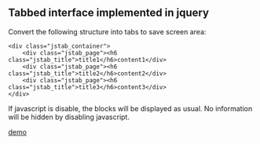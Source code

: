 Tabbed interface implemented in jquery
--------------------------------------

Convert the following structure into tabs to save screen area:

```
<div class="jstab_container">
	<div class="jstab_page"><h6 class="jstab_title">title1</h6>content1</div>
	<div class="jstab_page"><h6 class="jstab_title">title2</h6>content2</div>
	<div class="jstab_page"><h6 class="jstab_title">title3</h6>content3</div>
</div>
```

If javascript is disable, the blocks will be displayed as usual. No information
will be hidden by disabling javascript.

[demo](demo.html)
